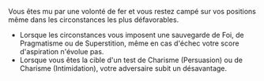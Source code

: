 ﻿---
id: general_feats_fr.md#entêté
name: Entêté
---
Vous êtes mu par une volonté de fer et vous restez campé sur vos positions même dans les circonstances les plus défavorables.

* Lorsque les circonstances vous imposent une sauvegarde de Foi, de Pragmatisme ou de Superstition, même en cas d'échec votre score d'aspiration n'évolue pas.
* Lorsque vous êtes la cible d'un test de Charisme (Persuasion) ou de Charisme (Intimidation), votre adversaire subit un désavantage.

